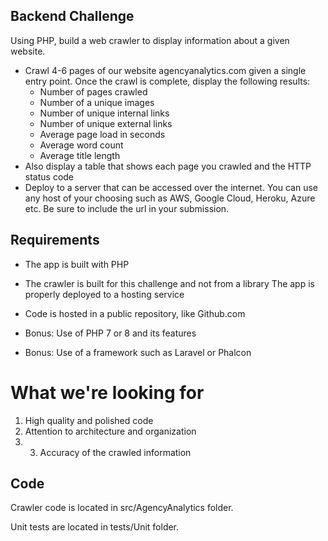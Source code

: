 ## Backend Challenge

Using PHP, build a web crawler to display information about a given website.
- Crawl 4-6 pages of our website agencyanalytics.com given a single entry point. Once the crawl is complete, display the following results:
	- Number of pages crawled 
	- Number of a unique images 
	- Number of unique internal links 
	- Number of unique external links 
	- Average page load in seconds 
	- Average word count
	- Average title length
- Also display a table that shows each page you crawled and the HTTP status code
- Deploy to a server that can be accessed over the internet. You can use any host of your choosing such as AWS, Google Cloud, Heroku, Azure etc. Be sure to include the url in your submission.

## Requirements
- The app is built with PHP
- The crawler is built for this challenge and not from a library The app is properly deployed to a hosting service
- Code is hosted in a public repository, like Github.com

- Bonus: Use of PHP 7 or 8 and its features
- Bonus: Use of a framework such as Laravel or Phalcon

# What we're looking for
1. High quality and polished code
2. Attention to architecture and organization
3. 3. Accuracy of the crawled information

## Code

Crawler code is located in src/AgencyAnalytics folder.

Unit tests are located in tests/Unit folder.


